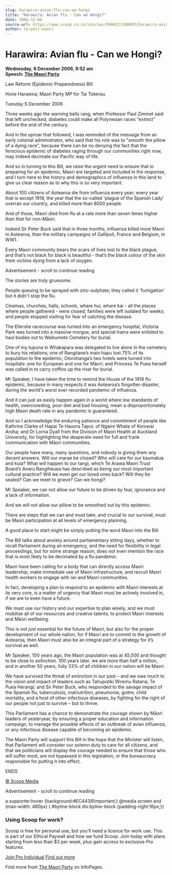 ```yaml
---
slug: harawira-avian-flu-can-we-hongi
title: "Harawira: Avian flu - Can we Hongi?"
date: 2006-12-06
source-url: https://www.scoop.co.nz/stories/PA0612/S00093/harawira-avian-flu-can-we-hongi.htm
author: te-pati-maori
---
```

Harawira: Avian flu - Can we Hongi?
===================================

**Wednesday, 6 December 2006, 9:52 am**  
**Speech: [The Maori Party](https://info.scoop.co.nz/The_Maori_Party)**

Law Reform (Epidemic Preparedness) Bill

Hone Harawira; Maori Party MP for Tai Tokerau

Tuesday 5 December 2006

Three weeks ago the warning bells rang, when Professor Paul Zimmet said that left unchecked, diabetes could make all Polynesian races "extinct" before the end of the century.

And in the uproar that followed, I was reminded of the message from an early colonial administrator, who said that his role was to "smooth the pillow of a dying race", because there can be no denying the fact that the ferocious epidemic of diabetes raging through our communities right now, may indeed decimate our Pacific way of life.

And so in turning to this Bill, we raise the urgent need to ensure that in preparing for an epidemic, Maori are targeted and included in the response, and I turn here to the history and demographics of influenza in this land to give us clear reason as to why this is so very important.

About 100 citizens of Aotearoa die from influenza every year; every year that is except 1918, the year that the so-called 'plague of the Spanish Lady' overran our country, and killed more than 8000 people.

And of those, Maori died from flu at a rate more than seven times higher than that for non-Māori.

Indeed Sir Peter Buck said that in three months, influenza killed more Maori in Aotearoa, than the military campaigns of Gallipoli, France and Belgium, in WW1.

Every Maori community bears the scars of lives lost to the black plague, and that’s not black for black is beautiful - that’s the black colour of the skin from victims dying from a lack of oxygen.

Advertisement - scroll to continue reading





The stories are truly gruesome.

People queuing to be sprayed with zinc-sulphate; they called it 'fumigation' but it didn't stop the flu.

Cinemas, churches, halls, schools, whare hui, whare kai - all the places where people gathered - were closed; families were left isolated for weeks; and people stopped visiting for fear of catching the disease.

The Ellerslie racecourse was turned into an emergency hospital, Victoria Park was turned into a massive morgue, and special trains were enlisted to haul bodies out to Waikumete Cemetery for burial.

One of my tupuna in Whakapara was delegated to live alone in the cemetery to bury his relations; one of Rangitane’s main hapu lost 75% of its population to the epidemic; Otorohanga’s two hotels were turned into hospitals: one for European and one for Māori; and Princess Te Puea herself was called in to carry coffins up the river for burial.

Mr Speaker, I have taken the time to remind the House of the 1918 flu epidemic, because in many respects it was Aotearoa’s forgotten disaster, during the world's worst ever recorded pandemic of influenza.

And it can just as easily happen again in a world where low standards of health, overcrowding, poor diet and bad housing, mean a disproportionately high Maori death rate in any pandemic is guaranteed.

And so I acknowledge the enduring patience and commitment of people like Kathrine Clarke of Hapai Te Hauora Tapui; of Ngaire Whata of Korowai Aroha; and Dr Lorna Dyall from the Division of Maori Health at Auckland University, for highlighting the desperate need for full and frank communication with Māori communities.

Our people have many, many questions, and nobody is giving them any decent answers. Will our marae be closed? Who will care for our kaumatua and kuia? What will happen to our tangi, which Te Arawa Maori Trust Board’s Anaru Rangiheuea has described as being our most important cultural practice? Will we even get our loved ones back? Will they be sealed? Can we meet to grieve? Can we hongi?

Mr Speaker, we can not allow our future to be driven by fear, ignorance and a lack of information.

And we will not allow our pillow to be smoothed out by this epidemic.

There are steps that we can and must take, and crucial to our survival, must be Maori participation at all levels of emergency planning.

A good place to start might be simply putting the word Maori into the Bill.

The Bill talks about anxiety around parliamentary sitting days, whether to recall Parliament during an emergency, and the need for flexibility in legal proceedings, but for some strange reason, does not even mention the race that is most likely to be decimated by a flu pandemic.

Maori have been calling for a body that can directly access Maori leadership, make immediate use of Maori infrastructure, and recruit Maori health workers to engage with iwi and Maori communities.

In fact, developing a plan to respond to an epidemic with Maori interests at its very core, is a matter of urgency that Maori must be actively involved in, if we are to even have a future.

We must use our history and our expertise to plan wisely, and we must mobilise all of our resources and creative talents, to protect Maori interests and Māori wellbeing.

This is not just essential for the future of Maori, but also for the proper development of our whole nation, for if Maori are to commit to the growth of Aotearoa, then Maori must also be an integral part of a strategy for it’s survival as well.

Mr Speaker, 100 years ago, the Maori population was at 45,000 and thought to be close to extinction. 100 years later, we are more than half a million, and in another 50 years, fully 33% of all children in our nation will be Maori.

We have survived the threat of extinction in our past – and we owe much to the vision and impact of leaders such as Tahupotiki Wiremu Ratana; Te Puea Herangi; and Sir Peter Buck, who responded to the savage impact of the Spanish flu, tuberculosis, malnutrition, pneumonia, goitre, child mortality, and a host of other infectious diseases, by fighting for the right of our people not just to survive – but to thrive.

This Parliament has a chance to demonstrate the courage shown by Māori leaders of yesteryear, by ensuring a proper education and information campaign, to manage the possible effects of an outbreak of avian influenza, or any infectious disease capable of becoming an epidemic.

The Maori Party will support this Bill in the hope that the Minister will listen, that Parliament will consider our solemn duty to care for all citizens, and that we politicians will display the courage needed to ensure that those who will suffer most, are not bypassed in this legislation, or the bureaucracy responsible for putting it into effect.

  
ENDS

[© Scoop Media](http://www.scoop.co.nz/about/terms.html)  

Advertisement - scroll to continue reading



a.supporter:hover {background:#EC4438!important;} @media screen and (max-width: 480px) { #byline-block div.byline-block {padding-right:16px;}}

### Using Scoop for work?

Scoop is free for personal use, but you’ll need a licence for work use. This is part of our Ethical Paywall and how we fund Scoop. Join today with plans starting from less than $3 per week, plus gain access to exclusive _Pro_ features.  
  
[Join Pro Individual](https://pro.scoop.co.nz/Individual/?from=ProIn24) [Find out more](https://pro.scoop.co.nz/using-scoop-for-work/?from=ProIn24)

Find more from [The Maori Party](https://info.scoop.co.nz/The_Maori_Party) on InfoPages.